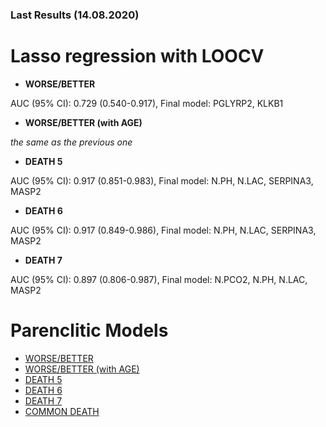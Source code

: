 ### Last Results (14.08.2020)
# Lasso regression with LOOCV

- **WORSE/BETTER**

AUC (95% CI): 0.729 (0.540-0.917), Final model: PGLYRP2, KLKB1
- **WORSE/BETTER (with AGE)** 

_the same as the previous one_ 
- **DEATH 5**

AUC (95% CI): 0.917 (0.851-0.983), Final model: N.PH, N.LAC, SERPINA3, MASP2
- **DEATH 6**

AUC (95% CI): 0.917 (0.849-0.986), Final model: N.PH, N.LAC, SERPINA3, MASP2
- **DEATH 7**

AUC (95% CI): 0.897 (0.806-0.987), Final model: N.PCO2, N.PH, N.LAC, MASP2

# Parenclitic Models
- [WORSE/BETTER](A.md)
- [WORSE/BETTER (with AGE)](WA.md)
- [DEATH 5](DEATH5.md)
- [DEATH 6](DEATH6.md)
- [DEATH 7](DEATH7.md)
- [COMMON DEATH](COMMON_DEATH.md)
